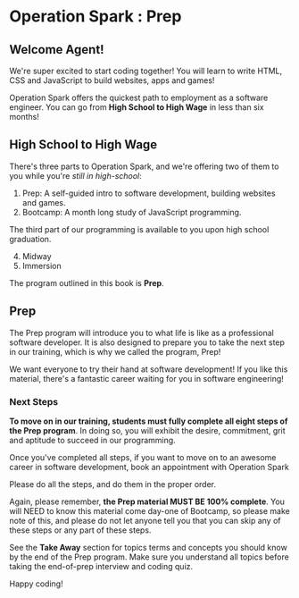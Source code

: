 
Operation Spark : Prep
===
## Welcome Agent!

We're super excited to start coding together! You will learn to write HTML, CSS and JavaScript to build websites, apps and games!

Operation Spark offers the quickest path to employment as a software engineer. You can go from **High School to High Wage** in less than six months!

## High School to High Wage

There's three parts to Operation Spark, and we're offering two of them to you while you're _still in high-school_:

1. Prep: A self-guided intro to software development, building websites and games.
2. Bootcamp: A month long study of JavaScript programming.

The third part of our programming is available to you upon high school graduation.

4. Midway
5. Immersion

The program outlined in this book is **Prep**.


## Prep

The Prep program will introduce you to what life is like as a professional software developer. It is also designed to prepare you to take the next step in our training, which is why we called the program, Prep!

We want everyone to try their hand at software development! If you like this material, there's a fantastic career waiting for you in software engineering!

### Next Steps

**To move on in our training, students must fully complete all eight steps of the Prep program**.  In doing so, you will exhibit the desire, commitment, grit and aptitude to succeed in our programming.

Once you've completed all steps, if you want to move on to an awesome career in software development, book an appointment with Operation Spark 

Please do all the steps, and do them in the proper order.

Again, please remember, **the Prep material MUST BE 100% complete**. You will NEED to know this material come day-one of Bootcamp, so please make note of this, and please do not let anyone tell you that you can skip any of these steps or any part of these steps.  

See the **Take Away** section for topics terms and concepts you should know by the end of the Prep program.  Make sure you understand all topics before taking the end-of-prep interview and coding quiz.

Happy coding!
